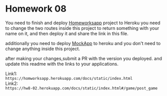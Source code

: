 # Homework 08

You need to finish and deploy [Homeworksapp](./Homeworksapp/) project to Heroku
you need to change the two routes inside this project to return something with your name on it, and then deploy it and share the link in this file.

additionally you need to deploy [MockApp](./Mockapp/) to heroku and you don't need to change anything inside this project.

after making your changes,submit a PR with the version you deployed.
and update this readme with the links to your applications.

Link1:  
`https://homworksapp.herokuapp.com/docs/static/index.html `  
Link2:  
`https://hw8-02.herokuapp.com/docs/static/index.html#/game/post_game`
